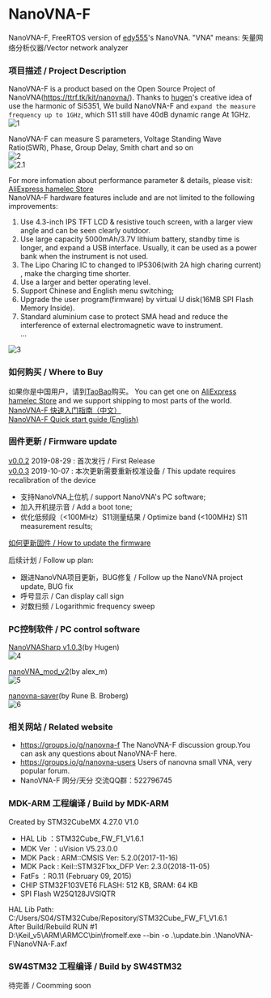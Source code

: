 # NanoVNA-F
NanoVNA-F, FreeRTOS version of [edy555](https://github.com/ttrftech/NanoVNA)'s NanoVNA.
"VNA" means: 矢量网络分析仪器/Vector network analyzer

### 项目描述 / Project Description
NanoVNA-F is a product based on the Open Source Project of NanoVNA(https://ttrf.tk/kit/nanovna/).
Thanks to [hugen](https://github.com/hugen79/NanoVNA-H)'s creative idea of use the harmonic of Si5351, We build NanoVNA-F and `expand the measure frequency up to 1GHz`, which S11 still have 40dB dynamic range At 1GHz.  
![1](https://s1.imgsha.com/2019/10/07/NanoVNA-F_main_pic.jpg)  

NanoVNA-F can measure S parameters, Voltage Standing Wave Ratio(SWR), Phase, Group Delay, Smith chart and so on  
![2](https://s1.imgsha.com/2019/10/07/NanoVNA-F_rf_kit.jpg)  
![2.1](https://s1.imgsha.com/2019/10/07/NanoVNA-F_SWR.jpg)  

For more infomation about performance parameter & details, please visit:  
[AliExpress hamelec Store](https://hamelec.aliexpress.com)  
NanoVNA-F hardware features include and are not limited to the following improvements:  
1. Use 4.3-inch IPS TFT LCD & resistive touch screen, with a larger view angle and can be seen clearly outdoor.  
2. Use large capacity 5000mAh/3.7V lithium battery, standby time is longer, and expand a USB interface. Usually, it can be used as a power bank when the instrument is not used.  
3. The Lipo Charing IC to changed to IP5306(with 2A high charing current) , make the charging time shorter.  
4. Use a larger and better operating level.  
5. Support Chinese and English menu switching;  
6. Upgrade the user program(firmware) by virtual U disk(16MB SPI Flash Memory Inside).  
7. Standard aluminium case to protect SMA head and reduce the interference of external electromagnetic wave to instrument.  
...  

![3](https://s1.imgsha.com/2019/10/07/NanoVNA-F_block_diagram.png)  

### 如何购买 / Where to Buy
如果你是中国用户，请到[TaoBao](https://hamelec.taobao.com/)购买。
You can get one on [AliExpress hamelec Store](https://hamelec.aliexpress.com) and we support shipping to most parts of the world.
[NanoVNA-F 快速入门指南（中文）](http://www.sysjoint.com/files/NanoVNA-F_快速入门指南_Quick_start_guide_v1.1.pdf)  
[NanoVNA-F Quick start guide (English)](http://www.sysjoint.com/files/NanoVNA-F_Menu_Structure_Quick_start_guide_v1.0.pdf)  

### 固件更新 / Firmware update
[v0.0.2](http://www.sysjoint.com/files/NanoVNA-F_APP_v0.0.2.zip) 2019-08-29 : 首次发行 / First Release  
[v0.0.3](http://www.sysjoint.com/files/NanoVNA-F_APP_v0.0.3.zip) 2019-10-07 : 本次更新需要重新校准设备 / This update requires recalibration of the device  
* 支持NanoVNA上位机 / support NanoVNA's PC software;
* 加入开机提示音 / Add a boot tone;
* 优化低频段（<100MHz）S11测量结果 / Optimize band (<100MHz) S11 measurement results;  

[如何更新固件 / How to update the firmware](https://github.com/flyoob/NanoVNA-F_Boot)

后续计划 / Follow up plan:
* 跟进NanoVNA项目更新，BUG修复 / Follow up the NanoVNA project update, BUG fix
* 呼号显示 / Can display call sign
* 对数扫频 / Logarithmic frequency sweep

### PC控制软件 / PC control software
[NanoVNASharp v1.0.3](http://www.sysjoint.com/files/NanoVNASharp.zip)(by Hugen)  
![4](https://s1.imgsha.com/2019/10/07/NanoVNASharp.jpg)

[nanoVNA_mod_v2](http://www.sysjoint.com/files/nanoVNA_mod_v2.zip)(by alex_m)  
![5](https://s1.imgsha.com/2019/10/07/nanoVNA_mod_v2.jpg)

[nanovna-saver](https://github.com/mihtjel/nanovna-saver/releases)(by Rune B. Broberg)  
![6](https://s1.imgsha.com/2019/10/07/nanovna-saver.v0.1.0.jpg)

### 相关网站 / Related website
* https://groups.io/g/nanovna-f The NanoVNA-F discussion group.You can ask any questions about NanoVNA-F here.
* https://groups.io/g/nanovna-users Users of nanovna small VNA, very popular forum.
* NanoVNA-F 网分/天分 交流QQ群：522796745

### MDK-ARM 工程编译 / Build by MDK-ARM
Created by STM32CubeMX 4.27.0 V1.0
* HAL Lib  ：STM32Cube_FW_F1_V1.6.1
* MDK Ver  ：uVision V5.23.0.0
* MDK Pack : ARM::CMSIS Ver: 5.2.0(2017-11-16)
* MDK Pack : Keil::STM32F1xx_DFP Ver: 2.3.0(2018-11-05)
* FatFs    ：R0.11 (February 09, 2015)
* CHIP
STM32F103VET6 FLASH: 512 KB, SRAM: 64 KB
* SPI Flash
W25Q128JVSIQTR

HAL Lib Path: C:/Users/S04/STM32Cube/Repository/STM32Cube_FW_F1_V1.6.1  
After Build/Rebuild RUN #1  
D:\Keil_v5\ARM\ARMCC\bin\fromelf.exe --bin -o .\update.bin .\NanoVNA-F\NanoVNA-F.axf  

### SW4STM32 工程编译 / Build by SW4STM32
待完善 / Coomming soon
